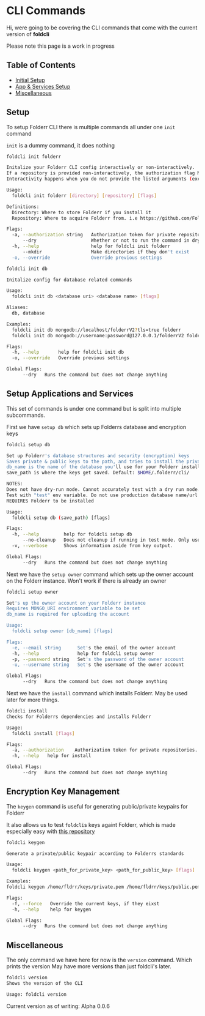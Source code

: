 # CLI Commands <Badge text="Work in Progress" type="warning" />

Hi, were going to be covering the CLI commands that come with the current version of **foldcli** <Badge text="beta" type="warning" />

Please note this page is a work in progress

## Table of Contents

- [Initial Setup](#setup)
- [App & Services Setup](#setup-applications-and-services)
- [Miscellaneous](#miscellaneous)

## Setup

To setup Folderr CLI there is multiple commands all under one `init` command

`init` is a dummy command, it does nothing

```sh
foldcli init folderr

Initalize your Folderr CLI config interactively or non-interactively.
If a repository is provided non-interactively, the authorization flag MUST be supplied if it is private or else it will fail.
Interactivity happens when you do not provide the listed arguments (excluding flags)

Usage:
  foldcli init folderr [directory] [repository] [flags]

Definitions:
  Directory: Where to store Folderr if you install it
  Repository: Where to acquire Folderr from. i.e https://github.com/Folderr/secretive-url

Flags:
  -a, --authorization string   Authorization token for private repositories
      --dry                    Whether or not to run the command in dry-run mode
  -h, --help                   help for foldcli init folderr
      --mkdir                  Make directories if they don't exist
  -o, --override               Override previous settings
```

```sh
foldcli init db

Initalize config for database related commands

Usage:
  foldcli init db <database uri> <database name> [flags]

Aliases:
  db, database

Examples:
  foldcli init db mongodb://localhost/folderrV2?tls=true folderr
  foldcli init db mongodb://username:password@127.0.0.1/folderrV2 folderr

Flags:
  -h, --help       help for foldcli init db
  -o, --override   Override previous settings

Global Flags:
      --dry   Runs the command but does not change anything
```

## Setup Applications and Services

This set of commands is under one command but is split into multiple subcommands.

First we have `setup db` which sets up Folderrs database and encryption keys

```sh
foldcli setup db

Set up Folderr's database structures and security (encryption) keys
Saves private & public keys to the path, and tries to install the private key to Folderr
db_name is the name of the database you'll use for your Folderr install
save_path is where the keys get saved. Default: $HOME/.folderr/cli/

NOTES:
Does not have dry-run mode. Cannot accurately test with a dry run mode.
Test with "test" env variable. Do not use production database name/url when testing.
REQUIRES Folderr to be installed

Usage:
  foldcli setup db (save_path) [flags]

Flags:
  -h, --help         help for foldcli setup db
      --no-cleanup   Does not cleanup if running in test mode. Only useful for data peekers and developers.
  -v, --verbose      Shows information aside from key output.

Global Flags:
      --dry   Runs the command but does not change anything
```

Next we have the `setup owner` command which sets up the owner account on the Folderr instance.
Won't work if there is already an owner

```sh
foldcli setup owner

Set's up the owner account on your Folderr instance
Requires MONGO_URI environment variable to be set
db_name is required for uploading the account

Usage:
  foldcli setup owner [db_name] [flags]

Flags:
  -e, --email string      Set's the email of the owner account
  -h, --help              help for foldcli setup owner
  -p, --password string   Set's the password of the owner account
  -u, --username string   Set's the username of the owner account

Global Flags:
      --dry   Runs the command but does not change anything
```

Next we have the `install` command which installs Folderr. May be used later for more things.

```sh
foldcli install
Checks for Folderrs dependencies and installs Folderr

Usage:
  foldcli install [flags]

Flags:
  -a, --authorization    Authorization token for private repositories. Init will fail if the repository is private and this is not used.
  -h, --help   help for install

Global Flags:
      --dry   Runs the command but does not change anything
```

## Encryption Key Management

The `keygen` command is useful for generating public/private keypairs for Folderr

It also allows us to test `foldcli`s keys againt Folderr, which is made especially easy with [this repository](https://github.com/Folderr/jwt-keytests)

```sh
foldcli keygen

Generate a private/public keypair according to Folderrs standards

Usage:
  foldcli keygen <path_for_private_key> <path_for_public_key> [flags]

Examples:
foldcli keygen /home/fldrr/keys/private.pem /home/fldrr/keys/public.pem

Flags:
  -f, --force   Override the current keys, if they eixst
  -h, --help    help for keygen

Global Flags:
      --dry   Runs the command but does not change anything
```

## Miscellaneous

The only command we have here for now is the `version` command. Which prints the version
May have more versions than just foldcli's later.

```sh
foldcli version
Shows the version of the CLI

Usage: foldcli version
```

Current version as of writing: Alpha 0.0.6
